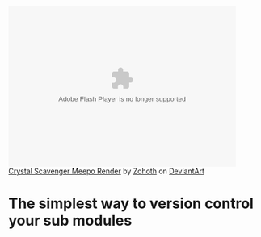 <object width="450" height="318"><param name="movie" value="http://backend.deviantart.com/embed/view.swf?1"><param name="flashvars" value="id=560975279&width=1337"><param name="allowScriptAccess" value="always"><embed src="http://backend.deviantart.com/embed/view.swf?1" type="application/x-shockwave-flash" width="450" height="318" flashvars="id=560975279&width=1337" allowscriptaccess="always"></embed></object><br><a href="http://zohoth.deviantart.com/art/Crystal-Scavenger-Meepo-Render-560975279">Crystal Scavenger Meepo Render</a> by <span class="username-with-symbol u"><a class="u regular username" href="http://zohoth.deviantart.com/">Zohoth</a><span class="user-symbol regular" data-quicktip-text="" data-show-tooltip="" data-gruser-type="regular"></span></span> on <a href="http://www.deviantart.com">DeviantArt</a>

# The simplest way to version control your sub modules
